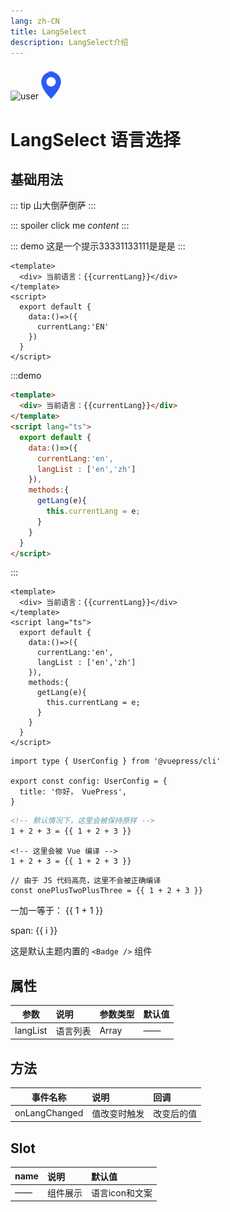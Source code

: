```yaml
---
lang: zh-CN
title: LangSelect
description: LangSelect介绍
---
```

![user](/images/user.jpg)
![icon](./marker-icon.png)

# LangSelect 语言选择

## 基础用法

::: tip
山大倒萨倒萨
:::

::: spoiler click me
*content*
:::


::: demo
这是一个提示33331133111是是是
:::

```vue
<template>
  <div> 当前语言：{{currentLang}}</div>
</template>
<script>
  export default {
    data:()=>({
      currentLang:'EN'
    })
  }
</script>
```

:::demo
```html
<template>
  <div> 当前语言：{{currentLang}}</div>
</template>
<script lang="ts">
  export default {
    data:()=>({
      currentLang:'en',
      langList : ['en','zh']
    }),
    methods:{
      getLang(e){
        this.currentLang = e;
      }
    }
  }
</script>
```
:::

```html{2,11-13}
<template>
  <div> 当前语言：{{currentLang}}</div>
</template>
<script lang="ts">
  export default {
    data:()=>({
      currentLang:'en',
      langList : ['en','zh']
    }),
    methods:{
      getLang(e){
        this.currentLang = e;
      }
    }
  }
</script>
```


```ts:no-line-numbers
import type { UserConfig } from '@vuepress/cli'

export const config: UserConfig = {
  title: '你好， VuePress',
}
```
```md
<!-- 默认情况下，这里会被保持原样 -->
1 + 2 + 3 = {{ 1 + 2 + 3 }}
```

```md:no-v-pre
<!-- 这里会被 Vue 编译 -->
1 + 2 + 3 = {{ 1 + 2 + 3 }}
```

```js:no-v-pre
// 由于 JS 代码高亮，这里不会被正确编译
const onePlusTwoPlusThree = {{ 1 + 2 + 3 }}
```

一加一等于： {{ 1 + 1 }}

<span v-for="i in 3"> span: {{ i }} </span>


这是默认主题内置的 `<Badge />` 组件 <Badge text="演示" />

## 属性

| 参数        | 说明            |  参数类型       |  默认值     |
| --------    | :-----          | :----        |:----        |
| langList    | 语言列表       |   Array     |   ——     |

## 方法

| 事件名称        | 说明            |  回调       |
| --------       | :-----          | :----        |
| onLangChanged  |值改变时触发   |   改变后的值     |

## Slot

| name        | 说明            |  默认值       |
| --------    | :-----          | :----        |
| ——          | 组件展示        |   语言icon和文案     |